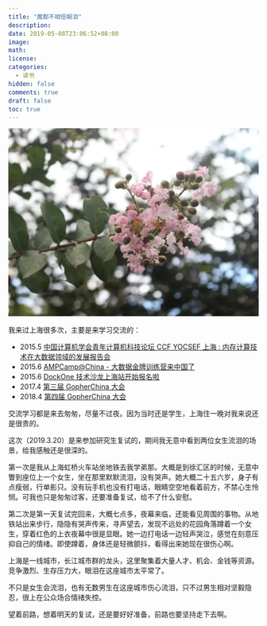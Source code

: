 ```yaml
---
title: "魔都不相信眼泪"
description:
date: 2019-05-08T23:06:52+08:00
image:
math:
license:
categories:
  - 读书
hidden: false
comments: true
draft: false
toc: true
---
```


![](https://raw.githubusercontent.com/alwqx/picx-images-hosting/master/common/banner/flower_00.jpg)

我来过上海很多次，主要是来学习交流的：

- 2015.5 [中国计算机学会青年计算机科技论坛 CCF YOCSEF 上海 : 内存计算技术在大数据领域的发展报告会](https://www.huodongxing.com/event/6278866731000)
- 2015.6 [AMPCamp@China - 大数据金牌训练营来中国了](https://www.huodongxing.com/event/6279158624300)
- 2015.6 [DockOne 技术沙龙上海站开始报名啦](https://www.huodongxing.com/event/7282223721600)
- 2017.4 [第三届 GopherChina 大会](https://www.bagevent.com/event/357764)
- 2018.4 [第四届 GopherChina 大会](https://www.bagevent.com/event/1086224)

<!--more-->

交流学习都是来去匆匆，尽量不过夜。因为当时还是学生，上海住一晚对我来说还是很贵的。

这次（2019.3.20）是来参加研究生复试的，期间我无意中看到两位女生流泪的场景，给我感触还是很深的。

第一次是我从上海虹桥火车站坐地铁去我学弟那。大概是到徐汇区的时候，无意中瞥到座位上一个女生，坐在那里默默流泪，没有哭声。她大概二十五六岁，身子有点瘦弱，行单影只。没有玩手机也没有打电话，眼睛空空地看着前方，不禁心生怜悯。可我也只是匆匆过客，还要准备复试，给不了什么安慰。

第二次是第一天复试完回来，大概七点多，夜幕来临，还能看见周围的事物。从地铁站出来步行，隐隐有哭声传来，寻声望去，发现不远处的花园角落蹲着一个女生，穿着红色的上衣夜幕中很是显眼。她一边打电话一边轻声哭泣，感觉在刻意压抑自己的情绪。即使蹲着，身体还是轻微颤抖，看得出来她现在很伤心啊。

上海是一线城市，长江城市群的龙头，这里聚集着大量人才、机会、金钱等资源。竞争激烈、生存压力大，眼泪在这座城市太平常了。

不只是女生会流泪，也有无数男生在这座城市伤心流泪，只不过男生相对坚毅隐忍，很上在公众场合情绪失控。

望着前路，想着明天的复试，还是要好好准备，前路也要坚持走下去啊。

